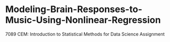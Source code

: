 # Modeling-Brain-Responses-to-Music-Using-Nonlinear-Regression
7089 CEM: Introduction to Statistical Methods for Data Science Assignment
